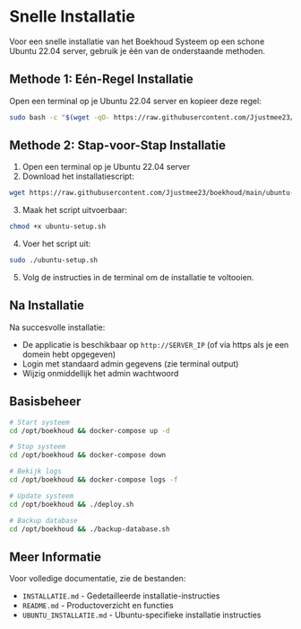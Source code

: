 # Snelle Installatie

Voor een snelle installatie van het Boekhoud Systeem op een schone Ubuntu 22.04 server, gebruik je één van de onderstaande methoden.

## Methode 1: Eén-Regel Installatie

Open een terminal op je Ubuntu 22.04 server en kopieer deze regel:

```bash
sudo bash -c "$(wget -qO- https://raw.githubusercontent.com/Jjustmee23/boekhoud/main/one-command-install.sh)"
```

## Methode 2: Stap-voor-Stap Installatie 

1. Open een terminal op je Ubuntu 22.04 server
2. Download het installatiescript:

```bash
wget https://raw.githubusercontent.com/Jjustmee23/boekhoud/main/ubuntu-setup.sh
```

3. Maak het script uitvoerbaar:

```bash
chmod +x ubuntu-setup.sh
```

4. Voer het script uit:

```bash
sudo ./ubuntu-setup.sh
```

5. Volg de instructies in de terminal om de installatie te voltooien.

## Na Installatie

Na succesvolle installatie:

- De applicatie is beschikbaar op `http://SERVER_IP` (of via https als je een domein hebt opgegeven)
- Login met standaard admin gegevens (zie terminal output)
- Wijzig onmiddellijk het admin wachtwoord

## Basisbeheer

```bash
# Start systeem
cd /opt/boekhoud && docker-compose up -d

# Stop systeem
cd /opt/boekhoud && docker-compose down

# Bekijk logs
cd /opt/boekhoud && docker-compose logs -f

# Update systeem
cd /opt/boekhoud && ./deploy.sh

# Backup database
cd /opt/boekhoud && ./backup-database.sh
```

## Meer Informatie

Voor volledige documentatie, zie de bestanden:
- `INSTALLATIE.md` - Gedetailleerde installatie-instructies
- `README.md` - Productoverzicht en functies
- `UBUNTU_INSTALLATIE.md` - Ubuntu-specifieke installatie instructies